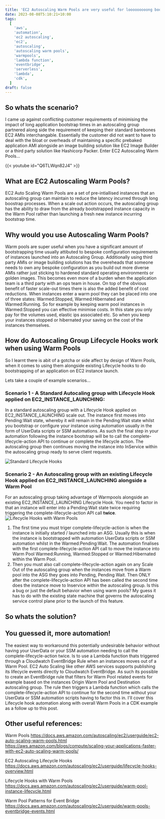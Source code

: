 ```yaml
---
title: 'EC2 Autoscaling Warm Pools are very useful for looooooooong bootstrap times - Part 1'
date: 2023-08-08T5:10:21+10:00
tags:
  [
    'aws',
    'automation',
    'ec2 autoscaling',
    'ec2',
    'autoscaling',
    'autoscaling warm pools',
    'warmpools',
    'lambda function',
    'eventbridge',
    'serverless',
    'lambda',
    'cdk',
  ]
draft: false
---
```


## So whats the scenario?

I came up against conflicting customer requirements of minimising the impact of long application bootstrap times in an autoscaling group partnered along side the requirement of keeping their standard barebones EC2 AMIs interchangable. Essentially the customer did not want to have to deal with the bloat or overheads of maintaining a specific prebaked application AMI alongside an image building solution like EC2 Image Builder or a third party solution like Hashicorp Packer. Enter EC2 Autoscaling Warm Pools...

{{< youtube id="Q6TLWqn82J4" >}}

## What are EC2 Autoscaling Warm Pools?

EC2 Auto Scaling Warm Pools are a set of pre-intiallised instances that an autoscaling group can maintain to reduce the latency incurred through long boostrap processes. When a scale out action occurs, the autoscaling group has the ability to draw from the already bootstrapped instance capacity in the Warm Pool rather than launching a fresh new instance incurring bootstrap time.

## Why would you use Autoscaling Warm Pools?

Warm pools are super useful when you have a significant amount of bootstrapping time usually attibuted to bespoke configuration requirements of instances launched into an Autoscaling Group. Additionally using third party AMIs or image building solutions has the overeheads that someone needs to own any bespoke configuration as you build out more diverse AMIs rather just sticking to hardened standard operating environments or golden images. This becomes even more of a burden when the application team is a third party with an ops team in house. On top of the obvious benefit of faster scale-out times there is also the added benefit of cost reductions. When instances enter a warm pool they can be placed into one of three states: Warmed:Stopped, Warmed:Hibernated and Warmed:Running. So for example by keeping warm pool instances in Warmed:Stopped you can effective minimise costs. In this state you only pay for the volumes used, elastic ips associated etc. So when you keep your instances stopped or hibernated your saving on the cost of the instances themselves.

## How do Autoscaling Group Lifecycle Hooks work when using Warm Pools

So I learnt there is abit of a gotcha or side affect by design of Warm Pools, when it comes to using them alongside existing Lifecycle hooks to do bootstrapping of an application on EC2 instance launch.

Lets take a couple of example scenarios...

### Scenario 1 - A Standard Autocaling group with Lifecycle Hook applied on EC2_INSTANCE_LAUNCHING:

In a standard autoscaling group with a Lifecycle Hook applied on EC2_INSTANCE_LAUNCHING scale out. The instance first moves into Pending:Wait state, whereby it will remain in the Pending:Wait state whilst you bootstrap or configure your instance using automation usually in the form of UserData scripts or SSM automations. As such the final step in your automation following the instance bootstrap will be to call the complete-lifecycle-action API to continue or complete the lifecycle action. The autoscaling group then continues moving the instance into InService within the autoscaling group ready to serve client requests.

![Standard Lifecycle Hooks](/img/lifecycle_hooks.png 'Standard Lifecycle Hooks')

### Scenario 2 - An Autoscaling group with an existing Lifecycle Hook applied on EC2_INSTANCE_LAUNCHING alongside a Warm Pool

For an autoscaling group taking advantage of Warmpools alongside an existing EC2_INSTANCE_LAUNCHING Lifecycle Hook. You need to factor in that an instance will enter into a Pending:Wait state twice requiring triggering the complete-lifecycle-action API call **twice**.  
![Lifecycle Hooks with Warm Pools](/img/warm-pools-lifecycle-hooks.png 'Lifecycle Hooks with Warm Pools')

1. The first time you must triger complete-lifecycle-action is when the instance is initially started / launched into an ASG. Usually this is when the instance is bootstrapped with automation UserData scripts or SSM automation whilst in the Warmed:Pending:Wait. The automation finalises with the first complete-lifecycle-action API call to move the instance into Warm Pool Warmed:Running, Warmed:Stopped or Warmed:Hibernated within the Warm Pool.
2. Then you must also call complete-lifecycle-action again on any Scale Out of the autoscaling group when the instances move from a Warm pool into the ASG they goes into Pending, Pending Wait. Then ONLY after the complete-lifecycle-action API has been called the second time does the instance move to Inservice within the autoscaling group.
   Is this a bug or just the default behavior when using warm pools? My guess it has to do with the existing state machine that governs the autoscaling service control plane prior to the launch of this feature.

## So whats the solution?

## You guessed it, more automation!

The easiest way to workaround this potentially undesirable behavior without having your UserData or your SSM automation needing to call the complete-lifecycle-action twice. Is to use a Lambda function thats triggered through a Cloudwatch EventBridge Rule when an instances moves out of a Warm Pool. EC2 Auto Scaling like other AWS services supports publishing its lifecycle events directly to Cloudwatch EventBridge. As such its possible to create an EventBridge rule that filters for Warm Pool related events for example based on the instances Origin Warm Pool and Destination autoscaling group. The rule then triggers a Lambda function which calls the complete-lifecycle-action API to continue for the second time without your UserData or SSM automation scripts having to factor this in. I'll cover this Lifecycle hook automation along with overall Warm Pools in a CDK example as a follow up to this post.

## Other useful references:

Warm Pools
https://docs.aws.amazon.com/autoscaling/ec2/userguide/ec2-auto-scaling-warm-pools.html
https://aws.amazon.com/blogs/compute/scaling-your-applications-faster-with-ec2-auto-scaling-warm-pools/

EC2 Autoscaling Lifecycle Hooks
https://docs.aws.amazon.com/autoscaling/ec2/userguide/lifecycle-hooks-overview.html

Lifecycle Hooks with Warm Pools
https://docs.aws.amazon.com/autoscaling/ec2/userguide/warm-pool-instance-lifecycle.html

Warm Pool Patterns for Event Bridge
https://docs.aws.amazon.com/autoscaling/ec2/userguide/warm-pools-eventbridge-events.html
